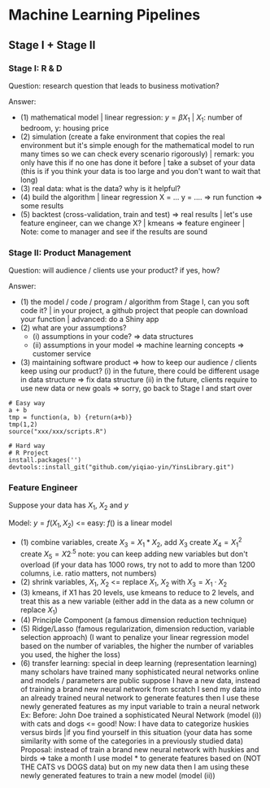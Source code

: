 # Machine Learning Pipelines

## Stage I + Stage II

### Stage I: R & D

Question: research question that leads to business motivation?

Answer: 
- (1) mathematical model | linear regression: $y = \beta X_1$ | $X_1$: number of bedroom, y: housing price    
- (2) simulation (create a fake environment that copies the real environment but it's simple enough for the mathematical model to run many times so we can check every scenario rigorously) | remark: you only have this if no one has done it before | take a subset of your data (this is if you think your data is too large and you don't want to wait that long)
- (3) real data: what is the data? why is it helpful?    
- (4) build the algorithm | linear regression X = ... y = .... => run function => some results
- (5) backtest (cross-validation, train and test) => real results | let's use feature engineer, can we change X? | kmeans => feature engineer | Note: come to manager and see if the results are sound

### Stage II: Product Management

Question: will audience / clients use your product? if yes, how?

Answer:
- (1) the model / code / program / algorithm from Stage I, can you soft code it? | in your project, a github project that people can download your function | advanced: do a Shiny app
- (2) what are your assumptions?
    - (i) assumptions in your code? => data structures
    - (ii) assumptions in your model => machine learning concepts => customer service
- (3) maintaining software product => how to keep our audience / clients keep using our product?
        (i) in the future, there could be different usage in data structure => fix data structure
        (ii) in the future, clients require to use new data or new goals => sorry, go back to Stage I and start over

```
# Easy way
a + b
tmp = function(a, b) {return(a+b)}
tmp(1,2)
source("xxx/xxx/scripts.R")

# Hard way
# R Project
install.packages('')
devtools::install_git("github.com/yiqiao-yin/YinsLibrary.git")
```

### Feature Engineer

Suppose your data has $X_1$, $X_2$ and $y$

Model: $y = f(X_1, X_2)$ <= easy: $f()$ is a linear model
- (1) combine variables, create $X_3 = X_1 * X_2$, add $X_3$ create $X_4 = X_1^2$ create $X_5 = X2^.5$ note: you can keep adding new variables but don't overload (if your data has 1000 rows, try not to add to more than 1200 columns, i.e. ratio matters, not numbers)
- (2) shrink variables, $X_1$, $X_2$ <= replace $X_1$, $X_2$ with $X_3 = X_1 \cdot X_2$
- (3) kmeans, if X1 has 20 levels, use kmeans to reduce to 2 levels, and treat this as a new variable (either add in the data as a new column or replace $X_1$)
- (4) Principle Component (a famous dimension reduction technique)
- (5) Ridge/Lasso (famous regularization, dimension reduction, variable selection approach) (I want to penalize your linear regression model based on the number of variables, the higher the number of variables you used, the higher the loss)
- (6) transfer learning: special in deep learning (representation learning) many scholars have trained many sophisticated neural networks online and models / parameters are public suppose I have a new data, instead of training a brand new neural network from scratch I send my data into an already trained neural network to generate features then I use these newly generated features as my input variable to train a neural network Ex: Before: John Doe trained a sophisticated Neural Network (model (i)) with cats and dogs <= good!  Now: I have data to categorize huskies versus birds |if you find yourself in this situation  (your data has some similarity with some of the categories in a previously studied data) Proposal: instead of train a brand new neural network with huskies and birds => take a month I use model * to generate features based on (NOT THE CATS vs DOGS data) but on my new data then I am using these newly generated features to train a new model (model (ii))
